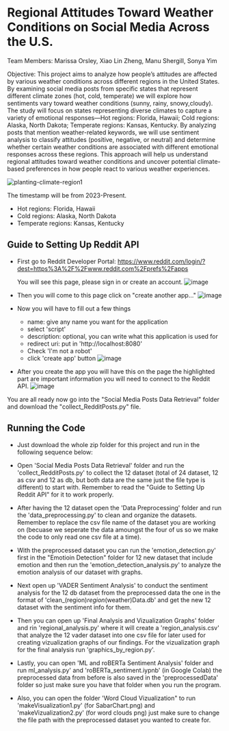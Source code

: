 Regional Attitudes Toward Weather Conditions on Social Media Across the U.S.
============================================================================

Team Members: Marissa Orsley, Xiao Lin Zheng, Manu Shergill, Sonya Yim

Objective: This project aims to analyze how people’s attitudes are affected by various weather conditions across different regions in the United States. By examining social media posts from specific states that represent different climate zones (hot, cold, temperate) we will explore how sentiments vary toward weather conditions (sunny, rainy, snowy,cloudy).
The study will focus on states representing diverse climates to capture a variety of emotional responses—Hot regions: Florida, Hawaii; Cold regions: Alaska, North Dakota; Temperate regions: Kansas, Kentucky. By analyzing posts that mention weather-related keywords, we will use sentiment analysis to classify attitudes (positive, negative, or neutral) and determine whether certain weather conditions are associated with different emotional responses across these regions. This approach will help us understand regional attitudes toward weather conditions and uncover potential climate-based preferences in how people react to various weather experiences.

![planting-climate-region1](https://github.com/user-attachments/assets/ee31aecc-1431-447b-b6f9-f0954524add9)

The timestamp will be from 2023-Present.
- Hot regions: Florida, Hawaii
- Cold regions: Alaska, North Dakota
- Temperate regions: Kansas, Kentucky

  
## Guide to Setting Up Reddit API
- First go to Reddit Developer Portal:
   https://www.reddit.com/login/?dest=https%3A%2F%2Fwww.reddit.com%2Fprefs%2Fapps

  You will see this page, please sign in or create an account.
  ![image](https://github.com/user-attachments/assets/3ff13e1e-6f56-4108-8e48-ba9938976910)

- Then you will come to this page click on "create another app..."
  ![image](https://github.com/user-attachments/assets/a6ee7761-8c29-4e4d-bc86-14436e3e633a)

- Now you will have to fill out a few things
  - name: give any name you want for the application
  - select 'script'
  - description: optional, you can write what this application is used for
  - redirect uri: put in 'http://localhost:8080'
  - Check 'I'm not a robot'
  - click 'create app' button
![image](https://github.com/user-attachments/assets/1b3b7ac0-8c58-44f4-8858-cfc9182fcd76)

- After you create the app you will have this on the page the highlighted part are important information you will need to connect to the Reddit API.
![image](https://github.com/user-attachments/assets/942af98f-72ca-4437-84b1-452e4912a544)


You are all ready now go into the "Social Media Posts Data Retrieval" folder and download the "collect_RedditPosts.py" file.


## Running the Code

- Just download the whole zip folder for this project and run in the following sequence below:
  
- Open 'Social Media Posts Data Retrieval' folder and run the 'collect_RedditPosts.py' to collect the 12 dataset (total of 24 dataset, 12 as csv and 12 as db, but both data are the same just the file type is different) to start with. Remember to read the "Guide to Setting Up Reddit API" for it to work properly.
  
- After having the 12 dataset open the 'Data Preprocessing' folder and run the 'data_preprocessing.py' to clean and organize the datasets. Remember to replace the csv file name of the dataset you are working on (becuase we seperate the data amoungst the four of us so we make the code to only read one csv file at a time). 

- With the preprocessed dataset you can run the 'emotion_detection.py' first in the "Emotioin Detection" folder for 12 new dataset that include emotion and then run the 'emotion_detection_analysis.py' to analyze the emotion analysis of our dataset with graphs.

- Next open up 'VADER Sentiment Analysis' to conduct the sentiment analysis for the 12 db dataset from the preprocessed data the one in the format of 'clean_(region)_region_(weather)Data.db' and get the new 12 dataset with the sentiment info for them.

- Then you can open up 'Final Analysis and Vizualization Graphs' folder and rin 'regional_analysis.py' where it will create a 'region_analysis.csv' that analyze the 12 vader dataset into one csv file for later used for creating vizualization graphs of our findings. For the vizualization graph for the final analysis run 'graphics_by_region.py'.

- Lastly, you can open 'ML and roBERTa Sentiment Analysis' folder and run ml_analysis.py' and 'roBERTa_sentiment.iypnb' (in Google Colab) the preprocessed data from before is also saved in the 'preprocessedData' folder so just make sure you have that folder when you run the program.

- Also, you can open the folder 'Word Cloud Vizualization" to run 'makeVisualization1.py' (for SabarChart.png) and 'makeVizualization2.py' (for word clouds png) just make sure to change the file path with the preprocessed dataset you wanted to create for.
